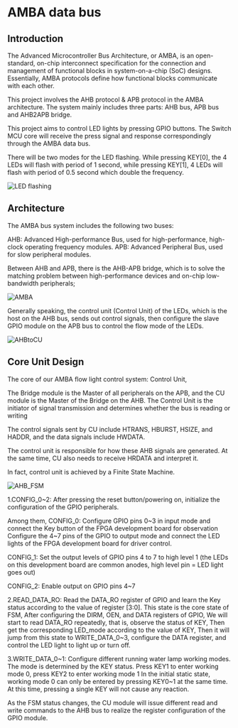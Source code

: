 # AMBA data bus
## Introduction
The Advanced Microcontroller Bus Architecture, or AMBA, is an open-standard, on-chip interconnect specification for the connection and management of functional blocks in system-on-a-chip (SoC) designs.
Essentially, AMBA protocols define how functional blocks communicate with each other.

This project involves the AHB protocol & APB protocol in the AMBA architecture.
The system mainly includes three parts: AHB bus, APB bus and AHB2APB bridge.

This project aims to control LED lights by pressing GPIO buttons. The Switch MCU core will receive the press signal and response correspondingly through the AMBA data bus. 

There will be two modes for the LED flashing. While pressing KEY[0], the 4 LEDs will flash with period of 1 second, while pressing KEY[1], 4 LEDs will flash with period of 0.5 second which double the frequency.

![LED flashing](https://github.com/Rice-MECE-Capstone-Projects/SwitchMCU/blob/main/README.assets/LED_flash.png)


## Architecture

The AMBA bus system includes the following two buses:

AHB: Advanced High-performance Bus, used for high-performance, high-clock operating frequency modules. APB: Advanced Peripheral Bus, used for slow peripheral modules.

Between AHB and APB, there is the AHB-APB bridge, which is to solve the matching problem between high-performance devices and on-chip low-bandwidth peripherals;


![AMBA](https://github.com/Rice-MECE-Capstone-Projects/SwitchMCU/blob/main/README.assets/AMBA.png)


Generally speaking, the control unit (Control Unit) of the LEDs, which is the host on the AHB bus, sends out control signals, then configure the slave GPIO module on the APB bus to control the flow mode of the LEDs. 

![AHBtoCU](https://github.com/Rice-MECE-Capstone-Projects/SwitchMCU/blob/main/README.assets/AHBtoCU.png)

## Core Unit Design

The core of our AMBA flow light control system: Control Unit,

The Bridge module is the Master of all peripherals on the APB, and the CU module is the Master of the Bridge on the AHB.
The Control Unit is the initiator of signal transmission and determines whether the bus is reading or writing

The control signals sent by CU include HTRANS, HBURST, HSIZE, and HADDR, and the data signals include HWDATA.



The control unit is responsible for how these AHB signals are generated. At the same time, CU also needs to receive HRDATA and interpret it.

In fact, control unit is achieved by a Finite State Machine.

![AHB_FSM](https://github.com/Rice-MECE-Capstone-Projects/SwitchMCU/blob/main/README.assets/CU_FSM.png)


1.CONFIG_0~2: After pressing the reset button/powering on, initialize the configuration of the GPIO peripherals.

Among them, CONFIG_0:
Configure GPIO pins 0~3 in input mode and connect the Key button of the FPGA development board for observation
Configure the 4~7 pins of the GPIO to output mode and connect the LED lights of the FPGA development board for driver control.

CONFIG_1:
Set the output levels of GPIO pins 4 to 7 to high level 1 (the LEDs on this development board are common anodes, high level pin = LED light goes out)

CONFIG_2:
Enable output on GPIO pins 4~7

2.READ_DATA_RO:
Read the DATA_RO register of GPIO and learn the Key status according to the value of register [3:0].
This state is the core state of FSM,
After configuring the DIRM, OEN, and DATA registers of GPIO,
We will start to read DATA_RO repeatedly, that is, observe the status of KEY,
Then get the corresponding LED_mode according to the value of KEY,
Then it will jump from this state to WRITE_DATA_0~3, configure the DATA register, and control the LED light to light up or turn off.

3.WRITE_DATA_0~1:
Configure different running water lamp working modes. The mode is determined by the KEY status.
Press KEY1 to enter working mode 0, press KEY2 to enter working mode 1
In the initial static state, working mode 0 can only be entered by pressing KEY0~1 at the same time.
At this time, pressing a single KEY will not cause any reaction.

As the FSM status changes, the CU module will issue different read and write commands to the AHB bus to realize the register configuration of the GPIO module.